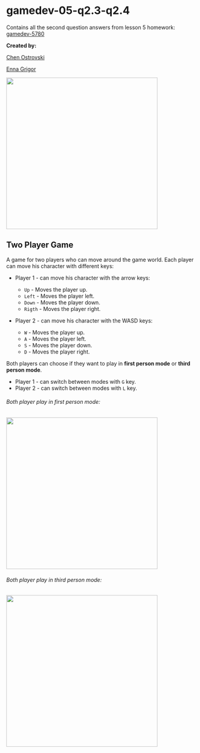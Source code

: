 # gamedev-05-q2.3-q2.4

Contains all the second question answers from lesson 5 homework: [gamedev-5780](https://github.com/erelsgl-at-ariel/gamedev-5780)

**Created by:**

[Chen Ostrovski](https://github.com/ChenOst)

[Enna Grigor](https://github.com/ennagrigor)

<img src="Images/world.png" width=400>

## Two Player Game
A game for two players who can move around the game world.
Each player can move his character with different keys:

   * Player 1 - can move his character with the arrow keys:
     * `Up` - Moves the player up.
     * `Left` - Moves the player left.
     * `Down` - Moves the player down.
     * `Rigth` - Moves the player right.

   * Player 2 - can move his character with the WASD keys:
     * `W` - Moves the player up.
     * `A` - Moves the player left.
     * `S` - Moves the player down.
     * `D` - Moves the player right.
     
Both players can choose if they want to play in **first person mode** or
 **third person mode**.
 
   * Player 1 - can switch between modes with `G` key.
   * Player 2 - can switch between modes with `L` key.
   
###### Both player play in first person mode:

<img src="Images/FirstPerson.png" width=400>

###### Both player play in third person mode:
 
 <img src="Images/ThirdPerson.png" width=400>